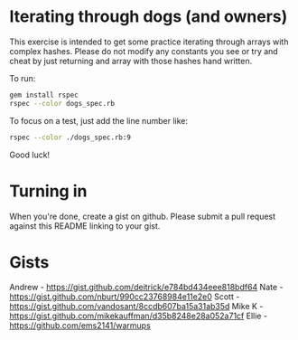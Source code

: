 Iterating through dogs (and owners)
===

This exercise is intended to get some practice iterating through
arrays with complex hashes. Please do not modify any constants you see
or try and cheat by just returning and array with those hashes hand
written.

To run:

```bash
gem install rspec
rspec --color dogs_spec.rb
```

To focus on a test, just add the line number like:

```bash
rspec --color ./dogs_spec.rb:9
```

Good luck!

Turning in
===

When you're done, create a gist on github. Please submit a pull request against this README linking to your gist.

Gists
===
Andrew - https://gist.github.com/deitrick/e784bd434eee818bdf64
Nate - https://gist.github.com/nburt/990cc23768984e11e2e0
Scott - https://gist.github.com/vandosant/8ccdb607ba15a31ab35d
Mike K - https://gist.github.com/mikekauffman/d35b8248e28a052a71cf
Ellie - https://github.com/ems2141/warmups
